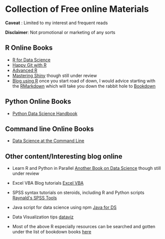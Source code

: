 # Collection of Free online Materials
**Caveat**    : Limited to my interest and frequent reads

**Disclaimer**: Not promotional or marketing of any sorts


## R Online Books
* [R for Data Science](https://r4ds.had.co.nz/) 
* [Happy Git with R](https://happygitwithr.com/)
* [Advanced R](https://adv-r.hadley.nz/)
* [Mastering Shiny](https://mastering-shiny.org/) though still under review
* [Blog using R](https://bookdown.org/yihui/blogdown/) once you start road of down, I would advice starting with the [RMarkdown](https://bookdown.org/yihui/rmarkdown) which will take you down the rabbit hole to [Bookdown](https://bookdown.org/yihui/bookdown/)

## Python Online Books
* [Python Data Science Handbook](https://jakevdp.github.io/PythonDataScienceHandbook/)


## Command line Online Books
* [Data Science at the Command Line](https://www.datascienceatthecommandline.com/index.html)


## Other content/Interesting blog online
* Learn R and Python in Parallel [Another Book on Data Science](https://www.anotherbookondatascience.com/) though still under review
* Excel VBA Blog tutorials [Excel VBA](https://excelmacromastery.com/vba-articles/)

* SPSS syntax tutorials on steroids, including R and Python scripts [Raynald's SPSS Tools](http://www.spsstools.net/en/)
* Java script for data science using npm [Java for DS](http://js4ds.org/)
* Data Visualization tips [dataviz](https://serialmentor.com/dataviz/balance-data-context.html)

* Most of the above R especially resources can be searched and gotten under the list of bookdown books [here](https://bookdown.org/)
